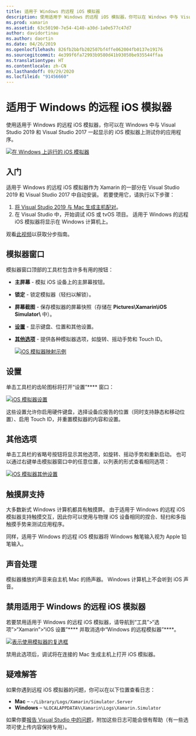 ```yaml
---
title: 适用于 Windows 的远程 iOS 模拟器
description: 使用适用于 Windows 的远程 iOS 模拟器，你可以在 Windows 中与 Visual Studio 2019 一起显示的 iOS 模拟器上测试你的应用程序。
ms.prod: xamarin
ms.assetid: 63c50190-7e54-4140-a30d-1a0e577c47d7
author: davidortinau
ms.author: daortin
ms.date: 04/26/2019
ms.openlocfilehash: 826fb2bbfb202507bf4ffe062004fb0137e19176
ms.sourcegitcommit: 4e399f6fa72993b9580d41b93050be935544ffaa
ms.translationtype: HT
ms.contentlocale: zh-CN
ms.lasthandoff: 09/29/2020
ms.locfileid: "91456660"
---
```

# <a name="remoted-ios-simulator-for-windows"></a>适用于 Windows 的远程 iOS 模拟器

使用适用于 Windows 的远程 iOS 模拟器，你可以在 Windows 中与 Visual Studio 2019 和 Visual Studio 2017 一起显示的 iOS 模拟器上测试你的应用程序。

[![在 Windows 上运行的 iOS 模拟器](images/hero-sml.png "在 Windows 上运行的 iOS 模拟器")](images/hero.png#lightbox)

## <a name="getting-started"></a>入门

适用于 Windows 的远程 iOS 模拟器作为 Xamarin 的一部分在 Visual Studio 2019 和 Visual Studio 2017 中自动安装。 若要使用它，请执行以下步骤：

1. [将 Visual Studio 2019 与 Mac 生成主机配对](~/ios/get-started/installation/windows/connecting-to-mac/index.md)。
2. 在 Visual Studio 中，开始调试 iOS 或 tvOS 项目。 适用于 Windows 的远程 iOS 模拟器将显示在 Windows 计算机上。

观看[此视频](deploy.md)以获取分步指南。

## <a name="simulator-window"></a>模拟器窗口

模拟器窗口顶部的工具栏包含许多有用的按钮：

- **主屏幕** - 模拟 iOS 设备上的主屏幕按钮。
- **锁定** - 锁定模拟器（轻扫以解锁）。
- **屏幕截图** - 保存模拟器的屏幕快照（存储在 **Pictures\Xamarin\iOS Simulator\\** 中）。
- [**设置**](#settings) - 显示键盘、位置和其他设置。
- [**其他选项**](#other-options) - 提供各种模拟器选项，如旋转、摇动手势和 Touch ID。

    [![iOS 模拟器映射示例](images/maps-app-sml.png "iOS 模拟器映射示例")](images/maps-app.png#lightbox)

## <a name="settings"></a>设置

单击工具栏的齿轮图标将打开“设置”**** 窗口：

[![iOS 模拟器设置](images/settings-sml.png "iOS 模拟器设置")](images/settings.png#lightbox)

这些设置允许你启用硬件键盘，选择设备应报告的位置（同时支持静态和移动位置）、启用 Touch ID，并重置模拟器的内容和设置。

## <a name="other-options"></a>其他选项

单击工具栏的省略号按钮将显示其他选项，如旋转、摇动手势和重新启动。 也可以通过右键单击模拟器窗口中的任意位置，以列表的形式查看相同选项：

[![iOS 模拟器其他设置](images/more-sml.png "iOS 模拟器其他设置")](images/more.png#lightbox)

## <a name="touchscreen-support"></a>触摸屏支持

大多数新式 Windows 计算机都具有触摸屏。 由于适用于 Windows 的远程 iOS 模拟器支持触摸交互，因此你可以使用与物理 iOS 设备相同的捏合、轻扫和多指触摸手势来测试应用程序。

同样，适用于 Windows 的远程 iOS 模拟器将 Windows 触笔输入视为 Apple 铅笔输入。

## <a name="sound-handling"></a>声音处理

模拟器播放的声音来自主机 Mac 的扬声器。
Windows 计算机上不会听到 iOS 声音。

## <a name="disabling-the-remoted-ios-simulator-for-windows"></a>禁用适用于 Windows 的远程 iOS 模拟器

若要禁用适用于 Windows 的远程 iOS 模拟器，请导航到“工具”>“选项”>“Xamarin”>“iOS 设置”**** 并取消选中“Windows 的远程模拟器”****。

[![表示使用模拟器的复选框](images/options-sml.png "表示使用模拟器的复选框")](images/options.png#lightbox)

禁用此选项后，调试将在连接的 Mac 生成主机上打开 iOS 模拟器。

## <a name="troubleshooting"></a>疑难解答

如果你遇到远程 iOS 模拟器的问题，你可以在以下位置查看日志：

- **Mac** – `~/Library/Logs/Xamarin/Simulator.Server`
- **Windows** – `%LOCALAPPDATA%\Xamarin\Logs\Xamarin.Simulator`

如果你要[报告 Visual Studio 中的问题](/visualstudio/ide/how-to-report-a-problem-with-visual-studio)，附加这些日志可能会很有帮助（有一些选项可使上传内容保持专用）。